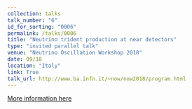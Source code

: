 ```yaml
---
collection: talks
talk_number: "6"
id_for_sorting: "0006"
permalink: /talks/0006
title: "Neutrino trident production at near detectors" 
type: "invited parallel talk"
venue: "Neutrino Oscillation Workshop 2018"
date: 09/18
location: "Italy"
link: True 
talk_url: http://www.ba.infn.it/~now/now2018/program.html 
---
```


[More information here](http://www.ba.infn.it/~now/now2018/program.html)
